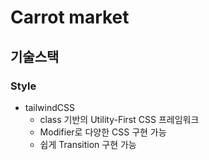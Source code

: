 # Carrot market

## 기술스택
### Style
- tailwindCSS
  - class 기반의 Utility-First CSS 프레임워크
  - Modifier로 다양한 CSS 구현 가능
  - 쉽게 Transition 구현 가능